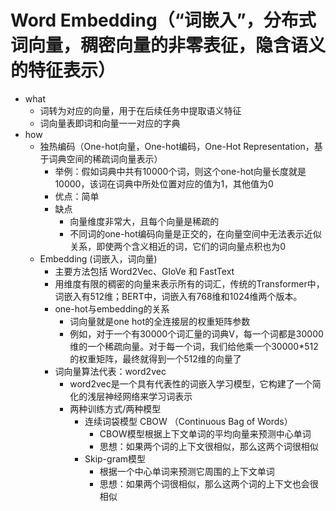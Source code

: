 # Word Embedding（“词嵌入”，分布式词向量，稠密向量的非零表征，隐含语义的特征表示）
- what
    - 词转为对应的向量，用于在后续任务中提取语义特征
    - 词向量表即词和向量一一对应的字典
- how
    - 独热编码（One-hot向量，One-hot编码，One-Hot Representation，基于词典空间的稀疏词向量表示）
        - 举例：假如词典中共有10000个词，则这个one-hot向量长度就是10000，该词在词典中所处位置对应的值为1，其他值为0
        - 优点：简单
        - 缺点
            - 向量维度非常大，且每个向量是稀疏的
            - 不同词的one-hot编码向量是正交的，在向量空间中无法表示近似关系，即使两个含义相近的词，它们的词向量点积也为0
    - Embedding (词嵌入，词向量)
        - 主要方法包括 Word2Vec、GloVe 和 FastText
        - 用维度有限的稠密的向量来表示所有的词汇，传统的Transformer中，词嵌入有512维；BERT中，词嵌入有768维和1024维两个版本。
        - one-hot与embedding的关系 
            - 词向量就是one hot的全连接层的权重矩阵参数
            - 例如，对于一个有30000个词汇量的词典V，每一个词都是30000维的一个稀疏向量。对于每一个词，我们给他乘一个30000*512的权重矩阵，最终就得到一个512维的向量了
        - 词向量算法代表：word2vec
            - word2vec是一个具有代表性的词嵌入学习模型，它构建了一个简化的浅层神经网络来学习词表示
            - 两种训练方式/两种模型
                - 连续词袋模型 CBOW （Continuous Bag of Words）
                    - CBOW模型根据上下文单词的平均向量来预测中心单词
                    - 思想：如果两个词的上下文很相似，那么这两个词很相似
                - Skip-gram模型
                    - 根据一个中心单词来预测它周围的上下文单词
                    - 思想：如果两个词很相似，那么这两个词的上下文也会很相似